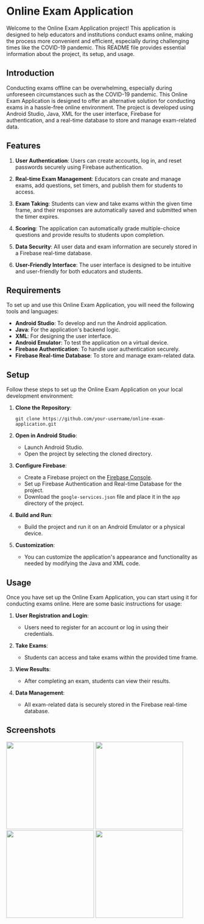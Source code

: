 # Online Exam Application

Welcome to the Online Exam Application project! This application is designed to help educators and institutions conduct exams online, making the process more convenient and efficient, especially during challenging times like the COVID-19 pandemic. This README file provides essential information about the project, its setup, and usage.

## Introduction

Conducting exams offline can be overwhelming, especially during unforeseen circumstances such as the COVID-19 pandemic. This Online Exam Application is designed to offer an alternative solution for conducting exams in a hassle-free online environment. The project is developed using Android Studio, Java, XML for the user interface, Firebase for authentication, and a real-time database to store and manage exam-related data.

## Features

1. **User Authentication**: Users can create accounts, log in, and reset passwords securely using Firebase authentication.

2. **Real-time Exam Management**: Educators can create and manage exams, add questions, set timers, and publish them for students to access.

3. **Exam Taking**: Students can view and take exams within the given time frame, and their responses are automatically saved and submitted when the timer expires.

4. **Scoring**: The application can automatically grade multiple-choice questions and provide results to students upon completion.

5. **Data Security**: All user data and exam information are securely stored in a Firebase real-time database.

6. **User-Friendly Interface**: The user interface is designed to be intuitive and user-friendly for both educators and students.

## Requirements

To set up and use this Online Exam Application, you will need the following tools and languages:

- **Android Studio**: To develop and run the Android application.
- **Java**: For the application's backend logic.
- **XML**: For designing the user interface.
- **Android Emulator**: To test the application on a virtual device.
- **Firebase Authentication**: To handle user authentication securely.
- **Firebase Real-time Database**: To store and manage exam-related data.

## Setup

Follow these steps to set up the Online Exam Application on your local development environment:

1. **Clone the Repository**:

   ```
   git clone https://github.com/your-username/online-exam-application.git
   ```

2. **Open in Android Studio**:

   - Launch Android Studio.
   - Open the project by selecting the cloned directory.

3. **Configure Firebase**:

   - Create a Firebase project on the [Firebase Console](https://console.firebase.google.com/).
   - Set up Firebase Authentication and Real-time Database for the project.
   - Download the `google-services.json` file and place it in the `app` directory of the project.

4. **Build and Run**:

   - Build the project and run it on an Android Emulator or a physical device.

5. **Customization**:

   - You can customize the application's appearance and functionality as needed by modifying the Java and XML code.

## Usage

Once you have set up the Online Exam Application, you can start using it for conducting exams online. Here are some basic instructions for usage:

1. **User Registration and Login**:

   - Users need to register for an account or log in using their credentials.


2. **Take Exams**:

   - Students can access and take exams within the provided time frame.

3. **View Results**:

   - After completing an exam, students can view their results.

4. **Data Management**:

   - All exam-related data is securely stored in the Firebase real-time database.

## Screenshots
<img src="https://github.com/Andrew-A-A/Online_Exam_app/assets/85433014/f432b109-860f-467e-bb9c-e1d2f13200ab" width="230"/>
<img src="https://github.com/Andrew-A-A/Online_Exam_app/assets/85433014/48b58260-6a2e-4515-8f45-bdd7c0c4cf33" width="230"/>
<img src="https://github.com/Andrew-A-A/Online_Exam_app/assets/85433014/e4390fe5-775d-4999-9349-a3a2b18d5e71" width="230"/>
<img src="https://github.com/Andrew-A-A/Online_Exam_app/assets/85433014/133d4dd9-8cdb-429f-95a0-4aa8e26d3b5e" width="230"/>



